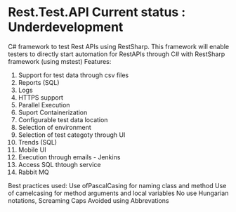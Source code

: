 # Rest.Test.API Current status : Underdevelopment
C# framework to test Rest APIs using RestSharp.
This framework will enable testers to directly start automation for RestAPIs through C# with RestSharp framework (using mstest)
Features:
1. Support for test data through csv files
2. Reports (SQL)
3. Logs
4. HTTPS support
5. Parallel Execution
6. Suport Containerization
7. Configurable test data location
8. Selection of environment
9. Selection of test categoty through UI
10. Trends (SQL)
11. Mobile UI
12. Execution through emails - Jenkins
13. Access SQL thtough service
14. Rabbit MQ


Best practices used:
Use ofPascalCasing for naming class and method
Use of camelcasing for method arguments and local variables
No use Hungarian notations, Screaming Caps
Avoided using Abbrevations
